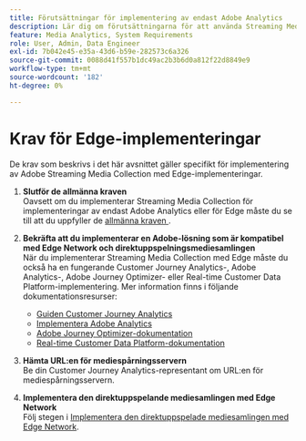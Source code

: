 ```yaml
---
title: Förutsättningar för implementering av endast Adobe Analytics
description: Lär dig om förutsättningarna för att använda Streaming Media Collection med implementeringar som endast gäller för Adobe Analytics eller Edge
feature: Media Analytics, System Requirements
role: User, Admin, Data Engineer
exl-id: 7b042e45-e35a-43d6-b59e-282573c6a326
source-git-commit: 0088d41f557b1dc49ac2b3b6d0a812f22d8849e9
workflow-type: tm+mt
source-wordcount: '182'
ht-degree: 0%

---
```


# Krav för Edge-implementeringar

De krav som beskrivs i det här avsnittet gäller specifikt för implementering av Adobe Streaming Media Collection med Edge-implementeringar.

1. **Slutför de allmänna kraven**<br>
Oavsett om du implementerar Streaming Media Collection för implementeringar av endast Adobe Analytics eller för Edge måste du se till att du uppfyller de [allmänna kraven ](/help/getting-started/prereqs.md) .

1. **Bekräfta att du implementerar en Adobe-lösning som är kompatibel med Edge Network och direktuppspelningsmediesamlingen**<br>
När du implementerar Streaming Media Collection med Edge måste du också ha en fungerande Customer Journey Analytics-, Adobe Analytics-, Adobe Journey Optimizer- eller Real-time Customer Data Platform-implementering. Mer information finns i följande dokumentationsresurser:
   * [Guiden Customer Journey Analytics](https://experienceleague.adobe.com/docs/analytics-platform/using/cja-landing.html?lang=en)
   * [Implementera Adobe Analytics](https://experienceleague.adobe.com/docs/analytics/implementation/home.html)
   * [Adobe Journey Optimizer-dokumentation](https://experienceleague.adobe.com/docs/journey-optimizer.html)
   * [Real-time Customer Data Platform-dokumentation](https://experienceleague.adobe.com/docs/real-time-customer-data-platform.html)

1. **Hämta URL:en för mediespårningsservern**<br>
Be din Customer Journey Analytics-representant om URL:en för mediespårningsservern. <!-- This is the `collection-api-server` URL for the Mobile SDK, the JavaScript SDK, and the non-collection-api tracking server for Roku. Domain names for API implementation is: `[your_namespace].hb-api.omtrdc.net`. -->

1. **Implementera den direktuppspelande mediesamlingen med Edge Network**<br>
Följ stegen i [Implementera den direktuppspelade mediesamlingen med Edge Network](/help/implementation/edge/implementation-edge.md).
